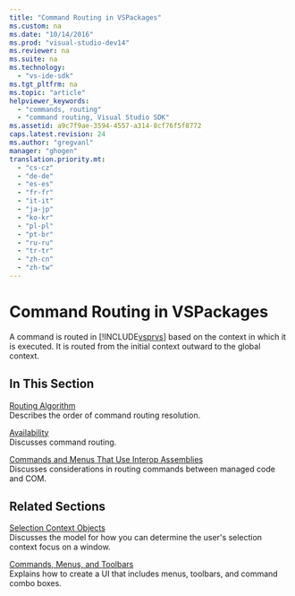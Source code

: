 ```yaml
---
title: "Command Routing in VSPackages"
ms.custom: na
ms.date: "10/14/2016"
ms.prod: "visual-studio-dev14"
ms.reviewer: na
ms.suite: na
ms.technology: 
  - "vs-ide-sdk"
ms.tgt_pltfrm: na
ms.topic: "article"
helpviewer_keywords: 
  - "commands, routing"
  - "command routing, Visual Studio SDK"
ms.assetid: a9c7f9ae-3594-4557-a314-8cf76f5f8772
caps.latest.revision: 24
ms.author: "gregvanl"
manager: "ghogen"
translation.priority.mt: 
  - "cs-cz"
  - "de-de"
  - "es-es"
  - "fr-fr"
  - "it-it"
  - "ja-jp"
  - "ko-kr"
  - "pl-pl"
  - "pt-br"
  - "ru-ru"
  - "tr-tr"
  - "zh-cn"
  - "zh-tw"
---
```

# Command Routing in VSPackages
A command is routed in [!INCLUDE[vsprvs](../codequality/includes/vsprvs_md.md)] based on the context in which it is executed. It is routed from the initial context outward to the global context.  
  
## In This Section  
 [Routing Algorithm](../extensibility/command-routing-algorithm.md)  
 Describes the order of command routing resolution.  
  
 [Availability](../extensibility/command-availability.md)  
 Discusses command routing.  
  
 [Commands and Menus That Use Interop Assemblies](../extensibility/commands-and-menus-that-use-interop-assemblies.md)  
 Discusses considerations in routing commands between managed code and COM.  
  
## Related Sections  
 [Selection Context Objects](../extensibility/selection-context-objects.md)  
 Discusses the model for how you can determine the user's selection context focus on a window.  
  
 [Commands, Menus, and Toolbars](../extensibility/commands--menus--and-toolbars.md)  
 Explains how to create a UI that includes menus, toolbars, and command combo boxes.